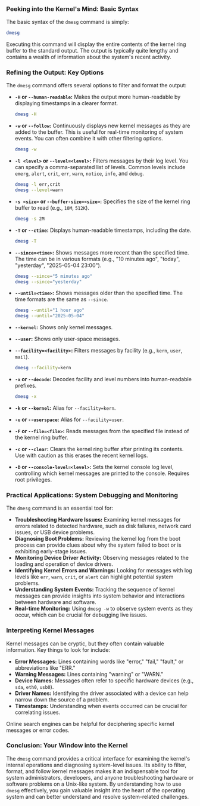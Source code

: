 ### Peeking into the Kernel's Mind: Basic Syntax

The basic syntax of the `dmesg` command is simply:

```bash
dmesg
```

Executing this command will display the entire contents of the kernel ring buffer to the standard output. The output is typically quite lengthy and contains a wealth of information about the system's recent activity.

### Refining the Output: Key Options

The `dmesg` command offers several options to filter and format the output:

- **`-H` or `--human-readable`:** Makes the output more human-readable by displaying timestamps in a clearer format.

  ```bash
  dmesg -H
  ```

- **`-w` or `--follow`:** Continuously displays new kernel messages as they are added to the buffer. This is useful for real-time monitoring of system events. You can often combine it with other filtering options.

  ```bash
  dmesg -w
  ```

- **`-l <level>` or `--level=<level>`:** Filters messages by their log level. You can specify a comma-separated list of levels. Common levels include `emerg`, `alert`, `crit`, `err`, `warn`, `notice`, `info`, and `debug`.

  ```bash
  dmesg -l err,crit
  dmesg --level=warn
  ```

- **`-s <size>` or `--buffer-size=<size>`:** Specifies the size of the kernel ring buffer to read (e.g., `10M`, `512K`).

  ```bash
  dmesg -s 2M
  ```

- **`-T` or `--ctime`:** Displays human-readable timestamps, including the date.

  ```bash
  dmesg -T
  ```

- **`--since=<time>`:** Shows messages more recent than the specified time. The time can be in various formats (e.g., "10 minutes ago", "today", "yesterday", "2025-05-04 23:00").

  ```bash
  dmesg --since="5 minutes ago"
  dmesg --since="yesterday"
  ```

- **`--until=<time>`:** Shows messages older than the specified time. The time formats are the same as `--since`.

  ```bash
  dmesg --until="1 hour ago"
  dmesg --until="2025-05-04"
  ```

- **`--kernel`:** Shows only kernel messages.
- **`--user`:** Shows only user-space messages.
- **`--facility=<facility>`:** Filters messages by facility (e.g., `kern`, `user`, `mail`).

  ```bash
  dmesg --facility=kern
  ```

- **`-x` or `--decode`:** Decodes facility and level numbers into human-readable prefixes.

  ```bash
  dmesg -x
  ```

- **`-k` or `--kernel`:** Alias for `--facility=kern`.

- **`-u` or `--userspace`:** Alias for `--facility=user`.

- **`-F` or `--file=<file>`:** Reads messages from the specified file instead of the kernel ring buffer.

- **`-c` or `--clear`:** Clears the kernel ring buffer after printing its contents. Use with caution as this erases the recent kernel logs.

- **`-D` or `--console-level=<level>`:** Sets the kernel console log level, controlling which kernel messages are printed to the console. Requires root privileges.

### Practical Applications: System Debugging and Monitoring

The `dmesg` command is an essential tool for:

- **Troubleshooting Hardware Issues:** Examining kernel messages for errors related to detected hardware, such as disk failures, network card issues, or USB device problems.
- **Diagnosing Boot Problems:** Reviewing the kernel log from the boot process can provide clues about why the system failed to boot or is exhibiting early-stage issues.
- **Monitoring Device Driver Activity:** Observing messages related to the loading and operation of device drivers.
- **Identifying Kernel Errors and Warnings:** Looking for messages with log levels like `err`, `warn`, `crit`, or `alert` can highlight potential system problems.
- **Understanding System Events:** Tracking the sequence of kernel messages can provide insights into system behavior and interactions between hardware and software.
- **Real-time Monitoring:** Using `dmesg -w` to observe system events as they occur, which can be crucial for debugging live issues.

### Interpreting Kernel Messages

Kernel messages can be cryptic, but they often contain valuable information. Key things to look for include:

- **Error Messages:** Lines containing words like "error," "fail," "fault," or abbreviations like "ERR."
- **Warning Messages:** Lines containing "warning" or "WARN."
- **Device Names:** Messages often refer to specific hardware devices (e.g., `sda`, `eth0`, `usb0`).
- **Driver Names:** Identifying the driver associated with a device can help narrow down the source of a problem.
- **Timestamps:** Understanding when events occurred can be crucial for correlating issues.

Online search engines can be helpful for deciphering specific kernel messages or error codes.

### Conclusion: Your Window into the Kernel

The `dmesg` command provides a critical interface for examining the kernel's internal operations and diagnosing system-level issues. Its ability to filter, format, and follow kernel messages makes it an indispensable tool for system administrators, developers, and anyone troubleshooting hardware or software problems on a Unix-like system. By understanding how to use `dmesg` effectively, you gain valuable insight into the heart of the operating system and can better understand and resolve system-related challenges.
